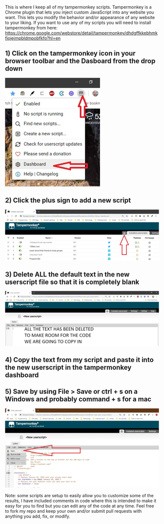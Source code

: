 This is where I keep all of my tampermonkey scripts.
Tampermonkey is a Chrome plugin that lets you inject custom JavaScript into any website you want.
This lets you modify the behavior and/or appearance of any website to your liking.
If you want to use any of my scripts you will need to install tampermonkey from here: 
https://chrome.google.com/webstore/detail/tampermonkey/dhdgffkkebhmkfjojejmpbldmpobfkfo?hl=en

## 1) Click on the tampermonkey icon in your browser toolbar and the Dasboard from the drop down
![tampermonkey icon](/howToPics/SelectTamperMonkeyDashboard.jpg?raw=true "tampermonkey icon")

## 2) Click the plus sign to add a new script
![plus sign](/howToPics/clickOnPlus.jpg?raw=true "plus sign")

## 3) Delete ALL the default text in the new userscript file so that it is completely blank
![deleted text](/howToPics/deleteAllTextToMakeRoomForNewCode.jpg?raw=true "deleted text")

## 4) Copy the text from my script and paste it into the new userscript in the tampermonkey dashboard

## 5) Save by using File > Save or ctrl + s on a Windows and probably command + s for a mac
![copied in code file save](/howToPics/copiedInCodeFileSave.jpg?raw=true "copied in code file > save")

Note: some scripts are setup to easily allow you to customize some of the results, I have included comments in code where this is intended to make it easy for you to find but you can edit any of the code at any time. Feel free to fork my repo and keep your own and/or submit pull requests with anything you add, fix, or modify. 